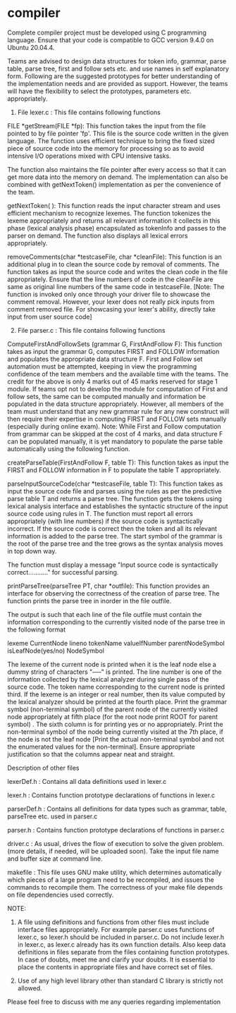 # compiler

Complete compiler project must be developed using C programming language. Ensure that your code is compatible to GCC version 9.4.0  on Ubuntu 20.04.4. 

Teams are advised to design data structures for token info, grammar, parse table, parse tree, first and follow sets etc. and use names in self explanatory form. Following are the suggested prototypes for better understanding of the implementation needs and are provided as support. However, the teams will have the flexibility to select the prototypes, parameters etc. appropriately. 

1. File lexer.c : This file contains following functions

FILE *getStream(FILE *fp): This function takes the input from the file pointed to by file pointer 'fp'. This file is the source code written in the given language. The function uses efficient technique to bring the fixed sized piece of source code into the memory for processing so as to avoid intensive I/O operations mixed with CPU intensive tasks. 

The function also maintains the file pointer after every access so that it can get more data into the memory on demand. The implementation can also be combined with getNextToken() implementation as per the convenience of the team.

getNextToken(  ): This function reads the input character stream and uses efficient mechanism to recognize lexemes. The function tokenizes the lexeme appropriately and returns all relevant information it collects in this phase (lexical analysis phase) encapsulated as tokenInfo and passes to the parser on demand. The function also displays all lexical errors appropriately.

removeComments(char *testcaseFile, char *cleanFile): This function is an additional plug in to clean the source code by removal of comments. The function takes as input the source code and writes the clean code in the file appropriately. Ensure that the line numbers of code in the cleanFile are same as original line numbers of the same code in testcaseFile. [Note: The function is invoked only once through your driver file to showcase the comment removal. However, your lexer does not really pick inputs from comment removed file. For showcasing your lexer's ability, directly take input from user source code]

2. File parser.c : This file contains following functions

ComputeFirstAndFollowSets (grammar G, FirstAndFollow F): This function takes as input the grammar G, computes FIRST and FOLLOW information and populates the appropriate data structure F. First and Follow set automation must be attempted, keeping in view the programming confidence of the team members and the available time with the teams. The credit for the above is only 4 marks out of 45 marks reserved for stage 1 module. If teams opt not to develop the module for computation of First and follow sets, the same can be computed manually and information be populated in the data structure appropriately. However, all members of the team must understand that any new grammar rule for any new construct will then require their expertise in computing FIRST and FOLLOW sets manually (especially during online exam). Note: While First and Follow computation from grammar can be skipped at the cost of 4 marks, and data structure F can be populated manually, it is yet mandatory to populate the parse table automatically using the following function.

createParseTable(FirstAndFollow F, table T): This function takes as input the FIRST and FOLLOW information in F to populate the table T appropriately. 

parseInputSourceCode(char *testcaseFile, table T): This function takes as input the source code file and parses using the rules as per the predictive parse table T and returns a parse tree. The function gets the tokens using lexical analysis interface and establishes the syntactic structure of the input source code using rules in T. The function must report all errors appropriately (with line numbers) if the source code is syntactically incorrect. If the source code is correct then the token and all its relevant information is added to the parse tree. The start symbol of the grammar is the root of the parse tree and the tree grows as the syntax analysis moves in top down way.

The function must display a message "Input source code is syntactically correct..........." for successful parsing. 

printParseTree(parseTree PT, char *outfile): This function provides an interface for observing the correctness of the creation of parse tree. The function prints the parse tree in inorder in the file outfile.

The output is such that each line of the file outfile must contain the information corresponding to the currently visited node of the parse tree in the following format

lexeme CurrentNode lineno tokenName valueIfNumber  parentNodeSymbol isLeafNode(yes/no) NodeSymbol

The lexeme of the current node is printed when it is the leaf node else a dummy string of characters "‐‐‐‐" is printed. The line number is one of the information collected by the lexical analyzer during single pass of the source code. The token name corresponding to the current node is printed third. If the lexeme is an integer or real number, then its value computed by the lexical analyzer should be printed at the fourth place. Print the grammar symbol (non-terminal symbol) of the parent node of the currently visited node appropriately at fifth place (for the root node print ROOT for parent symbol) . The sixth column is for printing yes or no appropriately. Print the non-terminal symbol of the node being currently visited at the 7th place, if the node is not the leaf node [Print the actual non-terminal symbol and not the enumerated values for the non-terminal]. Ensure appropriate justification so that the columns appear neat and straight. 

Description of other files

lexerDef.h : Contains all data definitions used in lexer.c

lexer.h : Contains function prototype declarations of functions in lexer.c

parserDef.h : Contains all definitions for data types such as grammar, table, parseTree etc. used in parser.c

parser.h : Contains function prototype declarations of functions in parser.c

driver.c : As usual, drives the flow of execution to solve the given problem. (more details, if needed, will be uploaded soon). Take the input file name and buffer size at command line.

makefile : This file uses GNU make utility, which determines automatically which pieces of a large program need to be recompiled, and issues the commands to recompile them. The correctness of your make file depends on file dependencies used correctly.

NOTE:

1. A file using definitions and functions from other files must include interface files appropriately. For example parser.c uses functions of lexer.c, so lexer.h should be included in parser.c. Do not include lexer.h in lexer.c, as lexer.c already has its own function details. Also keep data definitions in files separate from the files containing function prototypes. In case of doubts, meet me and clarify your doubts. It is essential to place the contents in appropriate files and have correct set of files.

2. Use of any high level library other than standard C library is strictly not allowed.

Please feel free to discuss with me any queries regarding implementation
